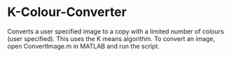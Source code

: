 # K-Colour-Converter
Converts a user specified image to a copy with a limited number of colours (user specified). This uses the K means algorithm.
To convert an image, open ConvertImage.m in MATLAB and run the script.
